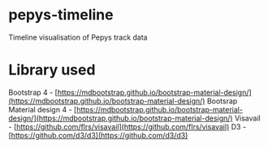 # pepys-timeline
Timeline visualisation of Pepys track data

# Library used
Bootstrap 4 - [https://mdbootstrap.github.io/bootstrap-material-design/](https://mdbootstrap.github.io/bootstrap-material-design/)
Bootsrap Material design 4 - [https://mdbootstrap.github.io/bootstrap-material-design/](https://mdbootstrap.github.io/bootstrap-material-design/)
Visavail - [https://github.com/flrs/visavail](https://github.com/flrs/visavail)
D3 - [https://github.com/d3/d3](https://github.com/d3/d3)